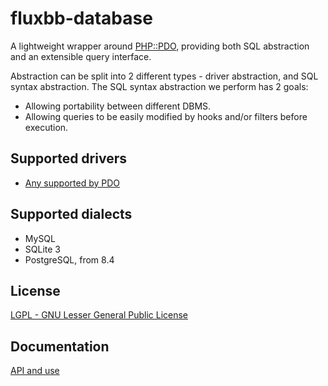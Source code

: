 # fluxbb-database
A lightweight wrapper around [PHP::PDO](http://www.php.net/manual/en/book.pdo.php), providing both SQL abstraction and an extensible query interface.

Abstraction can be split into 2 different types - driver abstraction, and SQL syntax abstraction. The SQL syntax abstraction we perform has 2 goals:

 * Allowing portability between different DBMS.
 * Allowing queries to be easily modified by hooks and/or filters before execution.

## Supported drivers
 * [Any supported by PDO](http://www.php.net/manual/en/pdo.drivers.php)

## Supported dialects
 * MySQL
 * SQLite 3
 * PostgreSQL, from 8.4

## License
[LGPL - GNU Lesser General Public License](http://www.gnu.org/licenses/lgpl.html)

## Documentation
[API and use](http://fluxbb.org/docs/modules/database)

